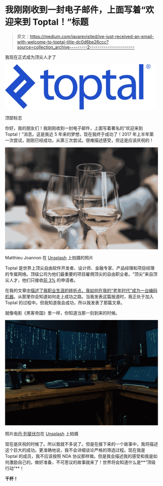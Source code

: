 # 我刚刚收到一封电子邮件，上面写着“欢迎来到 Toptal！”标题

> 原文：<https://medium.com/javarevisited/ive-just-received-an-email-with-welcome-to-toptal-title-dc0d6be26ccc?source=collection_archive---------2----------------------->

我现在正式成为顶尖人才了

![](img/3bc2e598f90b4baf7d4455d71917478c.png)

顶部标志

你好，我的朋友们！我刚刚收到一封电子邮件，上面写着著名的“欢迎来到 Toptal！”消息。这是我近 5 年来的梦想，现在我终于成功了！2017 年上半年第一次尝试，刚刚已经成功，从第三次尝试。很难描述感受，但这是应该庆祝的！

[![](img/7df1ea3c003cd72b185785cac9d5f404.png)](https://javarevisited.blogspot.com/2018/02/10-courses-to-prepare-for-programming-job-interviews.html)

Matthieu Joannon 在 [Unsplash](https://unsplash.com?utm_source=medium&utm_medium=referral) 上拍摄的照片

Toptal 是世界上顶尖自由软件开发者、设计师、金融专家、产品经理和项目经理的专属网络。顶级公司为他们最重要的项目雇佣顶尖的自由职业者。“顶尖”来自顶尖人才，他们只接收[前 3%](https://www.toptal.com/top-3-percent) 的申请者。

在我的文章[中描述了我职业生涯的转折点，我如何在我的“老年时代”成为一台编码机器](/javarevisited/how-ive-become-coding-machine-in-my-older-ages-965e1a9da012)。从那里你会知道如何走上成功之路。当我发表这篇报道时，我正处于加入 Toptal 的过程中。但我知道我会成功，所以我发表了那篇文章。

就像电影《黑客帝国》里一样，你知道当那一刻到来的时候。

[![](img/56a56a1505f249b3ce82af8506840609.png)](https://javarevisited.blogspot.com/2021/10/top-5-courses-to-learn-numpy-for-python.html)

照片由[丹·列斐伏尔](https://unsplash.com/@danlefeb?utm_source=medium&utm_medium=referral)在 [Unsplash](https://unsplash.com?utm_source=medium&utm_medium=referral) 上拍摄

现在是庆祝的时候了。所以我就不多说了。但是在接下来的一个故事中，我将描述这个巨大的成功。更准确地说，我不会详细谈论严格的筛选过程。现在我是 Toptal 的成员，我不应该按照 NDA 协议那样做。但是我会描述我的感受和我是如何激励自己的。做好准备，不可思议的故事就来了！世界将会知道什么是**“顶级行动”**！

**干杯！**